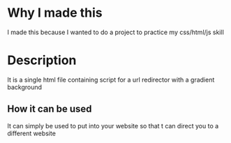 # Why I made this
I made this because I wanted to do a project to practice my css/html/js skill
# Description
It is a single html file containing script for a url redirector with a gradient background
## How it can be used
It can simply be used to put into your website so that t can direct you to a different website
